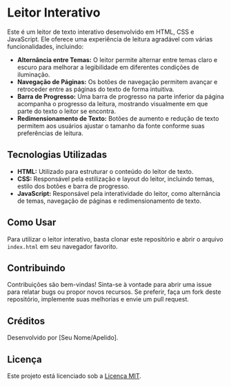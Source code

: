 # Leitor Interativo

Este é um leitor de texto interativo desenvolvido em HTML, CSS e JavaScript. Ele oferece uma experiência de leitura agradável com várias funcionalidades, incluindo:

- **Alternância entre Temas:** O leitor permite alternar entre temas claro e escuro para melhorar a legibilidade em diferentes condições de iluminação.
- **Navegação de Páginas:** Os botões de navegação permitem avançar e retroceder entre as páginas do texto de forma intuitiva.
- **Barra de Progresso:** Uma barra de progresso na parte inferior da página acompanha o progresso da leitura, mostrando visualmente em que parte do texto o leitor se encontra.
- **Redimensionamento de Texto:** Botões de aumento e redução de texto permitem aos usuários ajustar o tamanho da fonte conforme suas preferências de leitura.

## Tecnologias Utilizadas

- **HTML:** Utilizado para estruturar o conteúdo do leitor de texto.
- **CSS:** Responsável pela estilização e layout do leitor, incluindo temas, estilo dos botões e barra de progresso.
- **JavaScript:** Responsável pela interatividade do leitor, como alternância de temas, navegação de páginas e redimensionamento de texto.

## Como Usar

Para utilizar o leitor interativo, basta clonar este repositório e abrir o arquivo `index.html` em seu navegador favorito.

## Contribuindo

Contribuições são bem-vindas! Sinta-se à vontade para abrir uma issue para relatar bugs ou propor novos recursos. Se preferir, faça um fork deste repositório, implemente suas melhorias e envie um pull request.

## Créditos

Desenvolvido por [Seu Nome/Apelido].

## Licença

Este projeto está licenciado sob a [Licença MIT](LICENSE).
